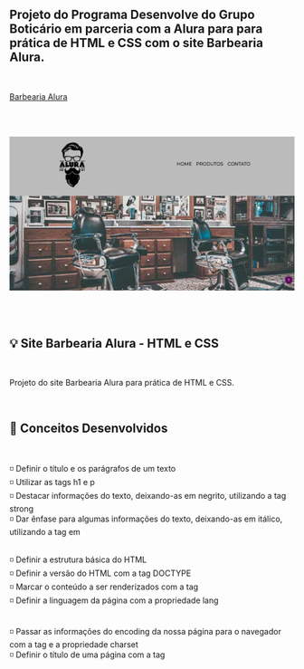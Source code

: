 ## Projeto do Programa Desenvolve do Grupo Boticário em parceria com a Alura para para prática de HTML e CSS com o site Barbearia Alura.

<br />

[Barbearia Alura](https://bellacristsantos.github.io/html-css-site-barbearia-alura/)

<br />
<br />

![image](https://github.com/bellacristsantos/html-css-site-barbearia-alura/blob/master/barbearia-alura.png)

<br />
<br />

## :bulb: Site Barbearia Alura - HTML e CSS
<br />


Projeto do site Barbearia Alura para prática de HTML e CSS. 


<br />

## :round_pushpin: Conceitos Desenvolvidos
<br />

:white_medium_small_square: Definir o título e os parágrafos de um texto <br />
:white_medium_small_square: Utilizar as tags h1 e p <br />
:white_medium_small_square: Destacar informações do texto, deixando-as em negrito,  utilizando a tag strong <br />
:white_medium_small_square: Dar ênfase para algumas informações do texto, deixando-as  em itálico, utilizando a tag em <br /><br />
 
:white_medium_small_square: Definir a estrutura básica do HTML <br />
:white_medium_small_square: Definir a versão do HTML com a tag DOCTYPE <br />
:white_medium_small_square: Marcar o conteúdo a ser renderizados com a tag <html> <br />
:white_medium_small_square: Definir a linguagem da página com a propriedade lang <br /><br />
 
:white_medium_small_square: Passar as informações do encoding da nossa página para o  navegador com a tag <meta> e a propriedade charset <br />
:white_medium_small_square: Definir o título de uma página com a tag <title> <br />
:white_medium_small_square: Separar as informações que estão sendo passadas para o  navegador com a tag <head> <br />
:white_medium_small_square: Separar o conteúdo da página, utilizando a tag <body> <br /><br />
 
 
:white_medium_small_square: Alterar alinhamento do texto (text-align) <br />
:white_medium_small_square: Alterar tamanho da fonte (font-size) <br />
:white_medium_small_square: Alterar a cor de fundo (background) <br />
:white_medium_small_square: Alterar a cor do texto (color) <br />
:white_medium_small_square: Utilizar o CSS inline com a tag <style> <br /><br />
 
:white_medium_small_square: Uitlizar o CSS com um arquivo externo <br />
:white_medium_small_square: Entender como funciona o estilo em cascata do CSS <br />
:white_medium_small_square: Importar um arquivo externo de CSS dentro do HTML <br />
:white_medium_small_square: Representar cores no CSS com o nome da cor, RGB ou  hexadecimal <br />
:white_medium_small_square: Criar um identificador para marcar um elemento <br />
:white_medium_small_square: Referenciar o identificador no CSS <br /><br />
 
:white_medium_small_square: Adicionar uma imagem à nossa página <br />
:white_medium_small_square: Ajustar a altura do elemento com a propriedade height <br />
:white_medium_small_square: Ajustar a largura do elemento com a propriedade width <br />
:white_medium_small_square: Ajustar o espaçamento interno do elemento com a propriedade padding <br />
:white_medium_small_square: Ajustar o espaçamento externo do elemento com a propriedade margin <br /><br />
 
 
:white_medium_small_square: Trabalhar com listas não-ordenadas e listas ordenadas <br />
:white_medium_small_square: Referenciar classe no CSS <br />
:white_medium_small_square: Dividir o conteúdo com a tag div <br />
:white_medium_small_square: Entender os comportamentos inline e block <br /><br />
 
 
:white_medium_small_square: Criar o cabeçalho da página <br />
:white_medium_small_square: Criar links para outras páginas <br />
:white_medium_small_square: Transformar o texto para ter todas as letras maiúsculas <br />
:white_medium_small_square: Deixar o texto em negrito com CSS <br />
:white_medium_small_square: Remover a decoração do texto <br /><br />
 
 
:white_medium_small_square: Remover os estilos que o navegador cria automaticamente <br />
:white_medium_small_square: Entender como funciona os posicionamentos static, relative  e absolute dos elementos <br />
:white_medium_small_square: Posicionar o cabeçalho da página <br /><br />
 
 
:white_medium_small_square: Aplicar bordas nos elementos com o CSS <br />
:white_medium_small_square: Deixar a borda arredondada <br />
:white_medium_small_square: Aplicar estilos nas pseudo-classes  - hover e active <br />
:white_medium_small_square: Utilizar a tag footer, para o rodapé da nossa página <br />
:white_medium_small_square: Colocar uma imagem de fundo em um elemento <br />
:white_medium_small_square: Entender a tabela Unicode <br /><br />
 
 
:white_medium_small_square: Criar um formulário HTML com a tag form <br />
:white_medium_small_square: Utilizar a tag <input>, para a entrada de dados do usuário <br />
:white_medium_small_square: Criar uma etiqueta para o input, com a tag <label> <br />
:white_medium_small_square: Conectar um input com o seu label <br /><br />
 
:white_medium_small_square: Colocar um id para o input e associar esse id ao atributo  for do label <br />
:white_medium_small_square: Utilizar os tipos de input - text e submit <br />
:white_medium_small_square: Entender que o label possui o display inline e o input  possui display inline-block <br />
:white_medium_small_square: Estilizar o formulário <br /><br />
 
 
:white_medium_small_square: Utilizar o textarea, para entradas de texto de mais de uma  linha <br />
:white_medium_small_square: Utilizar o input do tipo radio <br />
:white_medium_small_square: Agrupar vários input do tipo  radio, impedindo que mais de  um input seja selecionado <br />
:white_medium_small_square: Utilizar o input do tipo checkbox <br />
:white_medium_small_square: Utilizar o select e o option para cada opção do seletor <br /><br />
 
 
:white_medium_small_square: Utilizar os inputs para celular: email, tel, number,  password, date, datetime, month e search <br />
:white_medium_small_square: Não permitir que um campo não seja preenchido, através do  atributo required <br />
:white_medium_small_square: Exibir uma sugestão de preenchimento para os campos,  através do atributo placeholder <br /><br />
 
:white_medium_small_square: Deixar uma opção marcada por padrão nos nossos input radio  e checkbox, através do atributo checked <br />
:white_medium_small_square: Estruturar melhor o código com fieldset e legend <br />
:white_medium_small_square: Adicionar uma alternativa à imagem, descrevendo-a, com o  atributo alt <br /><br />
 
:white_medium_small_square: Estilizar o botão de envio de formulário <br />
:white_medium_small_square: Realizar transições com a propriedade CSS transition <br />
:white_medium_small_square: Modificar o estilo do ponteiro do mouse com a propriedade  CSS cursor <br />
:white_medium_small_square: Realizar transformações nos nossos elementos com a  propriedade CSS transform <br /><br />
 
 
:white_medium_small_square: Criar uma tabela HTML com tag table <br />
:white_medium_small_square: Utilizar a tag tr para as linhas e a tag td para as  células da tabela <br />
:white_medium_small_square: Utilizar as tags thead, tbody, th, tfoot <br />
:white_medium_small_square: Estilizar a tabela <br /><br />
 
 
:white_medium_small_square: Utilizar as medidas proporcionais com CSS <br />
:white_medium_small_square: Utilizar a propriedade float do CSS <br />
:white_medium_small_square: Limpar o float, com a propriedade clear do CSS <br /><br />
 
:white_medium_small_square: Utilizar fontes externas, incorporar um mapa e incorporar  um vídeo à nossa página <br />
:white_medium_small_square: Aplicar um background gradiente <br />
:white_medium_small_square: Utilizar seletores avançados CSS <br />
:white_medium_small_square: Fazer contas com CSS com a propriedade calc <br /><br />
 
:white_medium_small_square: Manipular a opacidade dos elementos, com a propriedade CSS  opacity <br />
:white_medium_small_square: Manipular a opacidade das cores <br />
:white_medium_small_square: Adicionar um sombreamento em volta dos elementos, com a  propriedade CSS box-shadow <br />
:white_medium_small_square: Adicionar um sombreamento em textos com a propriedade CSS  text-shadow <br /><br />
 
:white_medium_small_square: Construir um design responsivo <br />
:white_medium_small_square: Utilizar a meta tag de viewport <br />
:white_medium_small_square: Utilizar media queries <br /><br />



<br />
<br />


